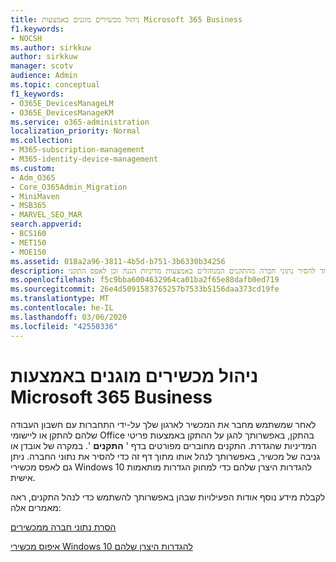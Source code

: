 ```yaml
---
title: ניהול מכשירים מוגנים באמצעות Microsoft 365 Business
f1.keywords:
- NOCSH
ms.author: sirkkuw
author: sirkkuw
manager: scotv
audience: Admin
ms.topic: conceptual
f1_keywords:
- O365E_DevicesManageLM
- O365E_DevicesManageKM
ms.service: o365-administration
localization_priority: Normal
ms.collection:
- M365-subscription-management
- M365-identity-device-management
ms.custom:
- Adm_O365
- Core_O365Admin_Migration
- MiniMaven
- MSB365
- MARVEL_SEO_MAR
search.appverid:
- BCS160
- MET150
- MOE150
ms.assetid: 018a2a96-3811-4b5d-b751-3b6330b34256
description: למד להסיר נתוני חברה מהתקנים המנוהלים באמצעות מדיניות הגנה וכן לאפס התקני Windows 10 להגדרות היצרן שלהם.
ms.openlocfilehash: f5c9bba6004632964ca01ba2f65e88dafb0ed719
ms.sourcegitcommit: 26e4d5091583765257b7533b5156daa373cd19fe
ms.translationtype: MT
ms.contentlocale: he-IL
ms.lasthandoff: 03/06/2020
ms.locfileid: "42550336"
---
```

# <a name="manage-protected-devices-with-microsoft-365-business"></a>ניהול מכשירים מוגנים באמצעות Microsoft 365 Business

לאחר שמשתמש מחבר את המכשיר לארגון שלך על-ידי התחברות עם חשבון העבודה שלהם להתקן או ליישומי Office בהתקן, באפשרותך להגן על ההתקן באמצעות פריטי המדיניות שהגדרת. התקנים מחוברים מפורטים בדף ' **התקנים** '. במקרה של אובדן או גניבה של מכשיר, באפשרותך לנהל אותו מתוך דף זה כדי להסיר את נתוני החברה. ניתן גם לאפס מכשירי Windows 10 להגדרות היצרן שלהם כדי למחוק הגדרות מותאמות אישית. 

לקבלת מידע נוסף אודות הפעילויות שבהן באפשרותך להשתמש כדי לנהל התקנים, ראה מאמרים אלה: 
  
[הסרת נתוני חברה ממכשירים](remove-company-data.md)
  
[איפוס מכשירי Windows 10 להגדרות היצרן שלהם](reset-devices-to-factory-settings.md)
  

